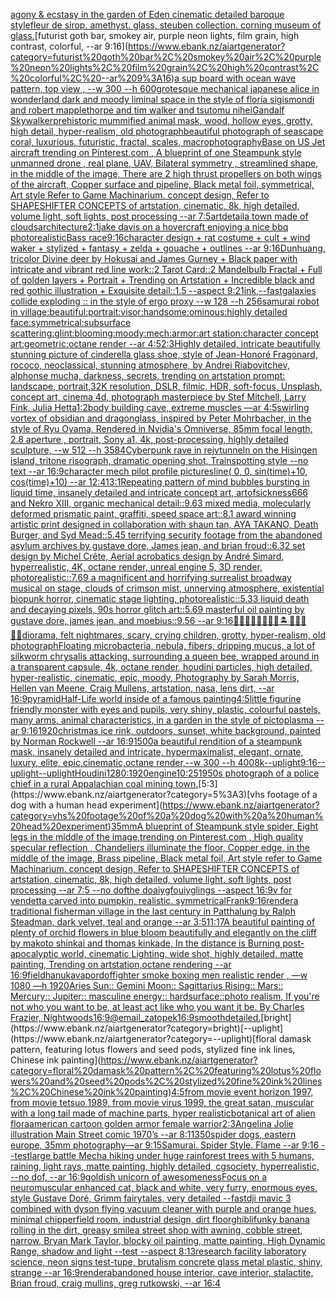 [agony & ecstasy in the garden of Eden cinematic detailed baroque style](https://www.ebank.nz/aiartgenerator?category=agony%20%26%20ecstasy%20in%20the%20garden%20of%20Eden%20cinematic%20detailed%20baroque%20style)[fleur de sirop. amethyst. glass, steuben collection. corning museum of glass.](https://www.ebank.nz/aiartgenerator?category=fleur%20de%20sirop.%20amethyst.%20glass%2C%20steuben%20collection.%20corning%20museum%20of%20glass.)[futurist goth bar, smokey air, purple neon lights, film grain, high contrast, colorful, --ar 9:16](https://www.ebank.nz/aiartgenerator?category=futurist%20goth%20bar%2C%20smokey%20air%2C%20purple%20neon%20lights%2C%20film%20grain%2C%20high%20contrast%2C%20colorful%2C%20--ar%209%3A16)[a sup board with ocean wave pattern, top view , --w 300 --h 600](https://www.ebank.nz/aiartgenerator?category=a%20sup%20board%20with%20ocean%20wave%20pattern%2C%20top%20view%20%2C%20--w%20300%20--h%20600)[grotesque mechanical japanese alice in wonderland dark and moody liminal space in the style of floria sigismondi and robert mapplethorpe and tim walker and tsutomu nihei](https://www.ebank.nz/aiartgenerator?category=grotesque%20mechanical%20japanese%20alice%20in%20wonderland%20dark%20and%20moody%20liminal%20space%20in%20the%20style%20of%20floria%20sigismondi%20and%20robert%20mapplethorpe%20and%20tim%20walker%20and%20tsutomu%20nihei)[Gandalf Skywalker](https://www.ebank.nz/aiartgenerator?category=Gandalf%20Skywalker)[prehistoric mummified animal mask, wood, hollow eyes, grotty, high detail, hyper-realism, old photograph](https://www.ebank.nz/aiartgenerator?category=prehistoric%20mummified%20animal%20mask%2C%20wood%2C%20hollow%20eyes%2C%20grotty%2C%20high%20detail%2C%20hyper-realism%2C%20old%20photograph)[beautiful photograph of seascape coral, luxurious, futuristic, fractal, scales, macrophotography](https://www.ebank.nz/aiartgenerator?category=beautiful%20photograph%20of%20seascape%20coral%2C%20luxurious%2C%20futuristic%2C%20fractal%2C%20scales%2C%20macrophotography)[Base on US Jet aircraft trending on Pinterest.com , A blueprint of one Steampunk style unmanned drone , real plane, UAV, Bilateral symmetry , streamlined shape, in the middle of the image,  There are 2 high thrust propellers on both wings of the aircraft, Copper surface and pipeline,  Black metal foil, symmetrical,  Art style Refer to Game Machinarium.  concept design, Refer to SHAPESHIFTER CONCEPTS  of artstation, cinematic,  8k, high detailed,  volume light,  soft lights,  post processing    --ar 7:5](https://www.ebank.nz/aiartgenerator?category=Base%20on%20US%20Jet%20aircraft%20trending%20on%20Pinterest.com%20%2C%20A%20blueprint%20of%20one%20Steampunk%20style%20unmanned%20drone%20%2C%20real%20plane%2C%20UAV%2C%20Bilateral%20symmetry%20%2C%20streamlined%20shape%2C%20in%20the%20middle%20of%20the%20image%2C%20%20There%20are%202%20high%20thrust%20propellers%20on%20both%20wings%20of%20the%20aircraft%2C%20Copper%20surface%20and%20pipeline%2C%20%20Black%20metal%20foil%2C%20symmetrical%2C%20%20Art%20style%20Refer%20to%20Game%20Machinarium.%20%20concept%20design%2C%20Refer%20to%20SHAPESHIFTER%20CONCEPTS%20%20of%20artstation%2C%20cinematic%2C%20%208k%2C%20high%20detailed%2C%20%20volume%20light%2C%20%20soft%20lights%2C%20%20post%20processing%20%20%20%20--ar%207%3A5)[art](https://www.ebank.nz/aiartgenerator?category=art)[detail](https://www.ebank.nz/aiartgenerator?category=detail)[a town made of clouds](https://www.ebank.nz/aiartgenerator?category=a%20town%20made%20of%20clouds)[architecture](https://www.ebank.nz/aiartgenerator?category=architecture)[2:1](https://www.ebank.nz/aiartgenerator?category=2%3A1)[jake davis on a hovercraft enjoying a nice bbq photorealistic](https://www.ebank.nz/aiartgenerator?category=jake%20davis%20on%20a%20hovercraft%20enjoying%20a%20nice%20bbq%20photorealistic)[Bass race](https://www.ebank.nz/aiartgenerator?category=Bass%20race)[9:16](https://www.ebank.nz/aiartgenerator?category=9%3A16)[character design + rat costume + cult + wind waker + stylized + fantasy + zelda + gouache + outlines --ar 9:16](https://www.ebank.nz/aiartgenerator?category=character%20design%20%2B%20rat%20costume%20%2B%20cult%20%2B%20wind%20waker%20%2B%20stylized%20%2B%20fantasy%20%2B%20zelda%20%2B%20gouache%20%2B%20outlines%20--ar%209%3A16)[Dunhuang, tricolor Divine deer by Hokusai and James Gurney + Black paper with intricate and vibrant red line work::2 Tarot Card::2 Mandelbulb Fractal + Full of golden layers + Portrait + Trending on Artstation + Incredible black and red gothic illustration + Exquisite detail::1.5 --aspect 9:21](https://www.ebank.nz/aiartgenerator?category=Dunhuang%2C%20tricolor%20Divine%20deer%20by%20Hokusai%20and%20James%20Gurney%20%2B%20Black%20paper%20with%20intricate%20and%20vibrant%20red%20line%20work%3A%3A2%20Tarot%20Card%3A%3A2%20Mandelbulb%20Fractal%20%2B%20Full%20of%20golden%20layers%20%2B%20Portrait%20%2B%20Trending%20on%20Artstation%20%2B%20Incredible%20black%20and%20red%20gothic%20illustration%20%2B%20Exquisite%20detail%3A%3A1.5%20--aspect%209%3A21)[ink,](https://www.ebank.nz/aiartgenerator?category=ink%2C)[--fast](https://www.ebank.nz/aiartgenerator?category=--fast)[galaxies collide exploding :: in the style of ergo proxy --w 128 --h 256](https://www.ebank.nz/aiartgenerator?category=galaxies%20collide%20exploding%20%3A%3A%20in%20the%20style%20of%20ergo%20proxy%20--w%20128%20--h%20256)[samurai robot in village:beautiful:portrait:visor:handsome:ominous:highly detailed face:symmetrical:subsurface scattering:glint:blooming:moody:mech:armor:art station:character concept art:geometric:octane render --ar 4:5](https://www.ebank.nz/aiartgenerator?category=samurai%20robot%20in%20village%3Abeautiful%3Aportrait%3Avisor%3Ahandsome%3Aominous%3Ahighly%20detailed%20face%3Asymmetrical%3Asubsurface%20scattering%3Aglint%3Ablooming%3Amoody%3Amech%3Aarmor%3Aart%20station%3Acharacter%20concept%20art%3Ageometric%3Aoctane%20render%20--ar%204%3A5)[2:3](https://www.ebank.nz/aiartgenerator?category=2%3A3)[Highly detailed, intricate beautifully stunning picture of cinderella glass shoe, style of Jean-Honoré Fragonard, rococo, neoclassical, stunning atmosphere, by Andrei Riabovitchev, alphonse mucha, darkness, secrets, trending on artstation prompt: landscape, portrait,32K resolution, DSLR, filmic, HDR, soft-focus, Unsplash, concept art, cinema 4d, photograph masterpiece by Stef Mitchell, Larry Fink, Julia Hetta](https://www.ebank.nz/aiartgenerator?category=Highly%20detailed%2C%20intricate%20beautifully%20stunning%20picture%20of%20cinderella%20glass%20shoe%2C%20style%20of%20Jean-Honor%C3%A9%20Fragonard%2C%20rococo%2C%20neoclassical%2C%20stunning%20atmosphere%2C%20by%20Andrei%20Riabovitchev%2C%20alphonse%20mucha%2C%20darkness%2C%20secrets%2C%20trending%20on%20artstation%20prompt%3A%20landscape%2C%20portrait%2C32K%20resolution%2C%20DSLR%2C%20filmic%2C%20HDR%2C%20soft-focus%2C%20Unsplash%2C%20concept%20art%2C%20cinema%204d%2C%20photograph%20masterpiece%20by%20Stef%20Mitchell%2C%20Larry%20Fink%2C%20Julia%20Hetta)[1:2](https://www.ebank.nz/aiartgenerator?category=1%3A2)[body building cave, extreme muscles —ar 4:5](https://www.ebank.nz/aiartgenerator?category=body%20building%20cave%2C%20extreme%20muscles%20%E2%80%94ar%204%3A5)[swirling vortex of obsidian and dragonglass, inspired by Peter Mohrbacher, in the style of Ryu Oyama, Rendered in Nvidia's Omniverse, 85mm focal length, 2.8 aperture , portrait, Sony a1, 4k, post-processing, highly detailed sculpture, --w 512 --h 3584](https://www.ebank.nz/aiartgenerator?category=swirling%20vortex%20of%20obsidian%20and%20dragonglass%2C%20inspired%20by%20Peter%20Mohrbacher%2C%20in%20the%20style%20of%20Ryu%20Oyama%2C%20Rendered%20in%20Nvidia%27s%20Omniverse%2C%2085mm%20focal%20length%2C%202.8%20aperture%20%2C%20portrait%2C%20Sony%20a1%2C%204k%2C%20post-processing%2C%20highly%20detailed%20sculpture%2C%20--w%20512%20--h%203584)[Cyberpunk rave in rejvtunneln on the Hisingen island, tritone risograph, dramatic opening shot, Trainspotting style --no text --ar 16:9](https://www.ebank.nz/aiartgenerator?category=Cyberpunk%20rave%20in%20rejvtunneln%20on%20the%20Hisingen%20island%2C%20tritone%20risograph%2C%20dramatic%20opening%20shot%2C%20Trainspotting%20style%20--no%20text%20--ar%2016%3A9)[character mech pilot profile pictures](https://www.ebank.nz/aiartgenerator?category=character%20mech%20pilot%20profile%20pictures)[line( 0, 0, sin(time)+10, cos(time)+10) --ar 12:41](https://www.ebank.nz/aiartgenerator?category=line%28%200%2C%200%2C%20sin%28time%29%2B10%2C%20cos%28time%29%2B10%29%20--ar%2012%3A41)[3:1](https://www.ebank.nz/aiartgenerator?category=3%3A1)[Repeating pattern of mind bubbles bursting in liquid time, insanely detailed and intricate concept art, artofsickness666 and Nekro XIII, organic mechanical detail::9.63 mixed media, molecularly deformed prismatic paint, graffiti, speed space art::8.1 award winning artistic print designed in collaboration with shaun tan, AYA TAKANO, Death Burger, and Syd Mead::5.45 terrifying security footage from the abandoned asylum archives by gustave dore, James jean, and brian froud::6.32 set design by Michel Crête, Aerial acrobatics design by André Simard, hyperrealistic, 4K, octane render, unreal engine 5, 3D render, photorealistic::7.69 a magnificent and horrifying surrealist broadway musical on stage, clouds of crimson mist, unnerving atmosphere, existential biopunk horror, cinematic stage lighting, photorealistic::5.33 liquid death and decaying pixels, 90s horror glitch art::5.69 masterful oil painting by gustave dore, james jean, and moebius::9.56 --ar 9:16](https://www.ebank.nz/aiartgenerator?category=Repeating%20pattern%20of%20mind%20bubbles%20bursting%20in%20liquid%20time%2C%20insanely%20detailed%20and%20intricate%20concept%20art%2C%20artofsickness666%20and%20Nekro%20XIII%2C%20organic%20mechanical%20detail%3A%3A9.63%20mixed%20media%2C%20molecularly%20deformed%20prismatic%20paint%2C%20graffiti%2C%20speed%20space%20art%3A%3A8.1%20award%20winning%20artistic%20print%20designed%20in%20collaboration%20with%20shaun%20tan%2C%20AYA%20TAKANO%2C%20Death%20Burger%2C%20and%20Syd%20Mead%3A%3A5.45%20terrifying%20security%20footage%20from%20the%20abandoned%20asylum%20archives%20by%20gustave%20dore%2C%20James%20jean%2C%20and%20brian%20froud%3A%3A6.32%20set%20design%20by%20Michel%20Cr%C3%AAte%2C%20Aerial%20acrobatics%20design%20by%20Andr%C3%A9%20Simard%2C%20hyperrealistic%2C%204K%2C%20octane%20render%2C%20unreal%20engine%205%2C%203D%20render%2C%20photorealistic%3A%3A7.69%20a%20magnificent%20and%20horrifying%20surrealist%20broadway%20musical%20on%20stage%2C%20clouds%20of%20crimson%20mist%2C%20unnerving%20atmosphere%2C%20existential%20biopunk%20horror%2C%20cinematic%20stage%20lighting%2C%20photorealistic%3A%3A5.33%20liquid%20death%20and%20decaying%20pixels%2C%2090s%20horror%20glitch%20art%3A%3A5.69%20masterful%20oil%20painting%20by%20gustave%20dore%2C%20james%20jean%2C%20and%20moebius%3A%3A9.56%20--ar%209%3A16)[🧞‍♂️🧞‍♀️🧞👾🐙🦑🏝🌌🌊🔮🏴‍☠️](https://www.ebank.nz/aiartgenerator?category=%F0%9F%A7%9E%E2%80%8D%E2%99%82%EF%B8%8F%F0%9F%A7%9E%E2%80%8D%E2%99%80%EF%B8%8F%F0%9F%A7%9E%F0%9F%91%BE%F0%9F%90%99%F0%9F%A6%91%F0%9F%8F%9D%F0%9F%8C%8C%F0%9F%8C%8A%F0%9F%94%AE%F0%9F%8F%B4%E2%80%8D%E2%98%A0%EF%B8%8F)[diorama, felt nightmares, scary, crying children, grotty, hyper-realism, old photograph](https://www.ebank.nz/aiartgenerator?category=diorama%2C%20felt%20nightmares%2C%20scary%2C%20crying%20children%2C%20grotty%2C%20hyper-realism%2C%20old%20photograph)[Floating microbacteria, nebula, fibers, dripping mucus, a lot of silkworm chrysalis attacking, surrounding a queen bee, wrapped around in a transparent capsule, 4k, octane render, houdini particles, high detailed, hyper-realistic, cinematic, epic, moody, Photography by Sarah Morris, Hellen van Meene, Craig Mullens, artstation, nasa, lens dirt, --ar 16:9](https://www.ebank.nz/aiartgenerator?category=Floating%20microbacteria%2C%20nebula%2C%20fibers%2C%20dripping%20mucus%2C%20a%20lot%20of%20silkworm%20chrysalis%20attacking%2C%20surrounding%20a%20queen%20bee%2C%20wrapped%20around%20in%20a%20transparent%20capsule%2C%204k%2C%20octane%20render%2C%20houdini%20particles%2C%20high%20detailed%2C%20hyper-realistic%2C%20cinematic%2C%20epic%2C%20moody%2C%20Photography%20by%20Sarah%20Morris%2C%20Hellen%20van%20Meene%2C%20Craig%20Mullens%2C%20artstation%2C%20nasa%2C%20lens%20dirt%2C%20--ar%2016%3A9)[pyramid](https://www.ebank.nz/aiartgenerator?category=pyramid)[Half-Life world inside of a famous painting](https://www.ebank.nz/aiartgenerator?category=Half-Life%20world%20inside%20of%20a%20famous%20painting)[4:5](https://www.ebank.nz/aiartgenerator?category=4%3A5)[little figurine friendly monster with eyes and pupils, very shiny, plastic, colourful pastels, many arms, animal characteristics, in a garden in the style of pictoplasma --ar 9:16](https://www.ebank.nz/aiartgenerator?category=little%20figurine%20friendly%20monster%20with%20eyes%20and%20pupils%2C%20very%20shiny%2C%20plastic%2C%20colourful%20pastels%2C%20many%20arms%2C%20animal%20characteristics%2C%20in%20a%20garden%20in%20the%20style%20of%20pictoplasma%20--ar%209%3A16)[1920](https://www.ebank.nz/aiartgenerator?category=1920)[christmas ice rink, outdoors, sunset, white background, painted by Norman Rockwell --ar 16:9](https://www.ebank.nz/aiartgenerator?category=christmas%20ice%20rink%2C%20outdoors%2C%20sunset%2C%20white%20background%2C%20painted%20by%20Norman%20Rockwell%20--ar%2016%3A9)[1500](https://www.ebank.nz/aiartgenerator?category=1500)[a beautiful rendition of a steampunk mask, insanely detailed and intricate, hypermaximalist, elegant, ornate, luxury, elite, epic,cinematic,octane render,--w 300 --h 400](https://www.ebank.nz/aiartgenerator?category=a%20beautiful%20rendition%20of%20a%20steampunk%20mask%2C%20insanely%20detailed%20and%20intricate%2C%20hypermaximalist%2C%20elegant%2C%20ornate%2C%20luxury%2C%20elite%2C%20epic%2Ccinematic%2Coctane%20render%2C--w%20300%20--h%20400)[8k](https://www.ebank.nz/aiartgenerator?category=8k)[--uplight](https://www.ebank.nz/aiartgenerator?category=--uplight)[9:16](https://www.ebank.nz/aiartgenerator?category=9%3A16)[--uplight](https://www.ebank.nz/aiartgenerator?category=--uplight)[--uplight](https://www.ebank.nz/aiartgenerator?category=--uplight)[Houdini](https://www.ebank.nz/aiartgenerator?category=Houdini)[1280:1920](https://www.ebank.nz/aiartgenerator?category=1280%3A1920)[engine](https://www.ebank.nz/aiartgenerator?category=engine)[10:25](https://www.ebank.nz/aiartgenerator?category=10%3A25)[1950s photograph of a police chief in a rural Appalachian coal mining town.](https://www.ebank.nz/aiartgenerator?category=1950s%20photograph%20of%20a%20police%20chief%20in%20a%20rural%20Appalachian%20coal%20mining%20town.)[5:3](https://www.ebank.nz/aiartgenerator?category=5%3A3)[vhs footage of a dog with a human head experiment](https://www.ebank.nz/aiartgenerator?category=vhs%20footage%20of%20a%20dog%20with%20a%20human%20head%20experiment)[35mm](https://www.ebank.nz/aiartgenerator?category=35mm)[A blueprint of Steampunk style spider,   Eight legs in the middle of the image,trending on Pinterest.com  , High quality specular reflection ,  Chandeliers illuminate the floor, Copper  edge, in the middle of the image, Brass pipeline,  Black metal foil,  Art style refer to Game Machinarium.  concept design, Refer to SHAPESHIFTER CONCEPTS  of artstation, cinematic,  8k, high detailed,  volume light,  soft lights,  post processing    --ar 7:5   --no dof](https://www.ebank.nz/aiartgenerator?category=A%20blueprint%20of%20Steampunk%20style%20spider%2C%20%20%20Eight%20legs%20in%20the%20middle%20of%20the%20image%2Ctrending%20on%20Pinterest.com%20%20%2C%20High%20quality%20specular%20reflection%20%2C%20%20Chandeliers%20illuminate%20the%20floor%2C%20Copper%20%20edge%2C%20in%20the%20middle%20of%20the%20image%2C%20Brass%20pipeline%2C%20%20Black%20metal%20foil%2C%20%20Art%20style%20refer%20to%20Game%20Machinarium.%20%20concept%20design%2C%20Refer%20to%20SHAPESHIFTER%20CONCEPTS%20%20of%20artstation%2C%20cinematic%2C%20%208k%2C%20high%20detailed%2C%20%20volume%20light%2C%20%20soft%20lights%2C%20%20post%20processing%20%20%20%20--ar%207%3A5%20%20%20--no%20dof)[the doaiygfouiyglings --aspect 16:9](https://www.ebank.nz/aiartgenerator?category=the%20doaiygfouiyglings%20--aspect%2016%3A9)[v for vendetta carved into pumpkin, realistic. symmetrical](https://www.ebank.nz/aiartgenerator?category=v%20for%20vendetta%20carved%20into%20pumpkin%2C%20realistic.%20symmetrical)[Frank](https://www.ebank.nz/aiartgenerator?category=Frank)[9:16](https://www.ebank.nz/aiartgenerator?category=9%3A16)[render](https://www.ebank.nz/aiartgenerator?category=render)[a traditional fisherman village in the last century in Patthalung by Ralph Steadman, dark velvet, teal and orange --ar 3:5](https://www.ebank.nz/aiartgenerator?category=a%20traditional%20fisherman%20village%20in%20the%20last%20century%20in%20Patthalung%20by%20Ralph%20Steadman%2C%20dark%20velvet%2C%20teal%20and%20orange%20--ar%203%3A5)[11:17](https://www.ebank.nz/aiartgenerator?category=11%3A17)[A beautiful painting of plenty of orchid flowers in blue bloom beautifully and elegantly on the cliff by makoto shinkai and thomas kinkade, In the distance is Burning post-apocalyptic world, cinematic Lighting, wide shot, highly detailed, matte painting, Trending on artstation,octane rendering --ar 16:9](https://www.ebank.nz/aiartgenerator?category=A%20beautiful%20painting%20of%20plenty%20of%20orchid%20flowers%20in%20blue%20bloom%20beautifully%20and%20elegantly%20on%20the%20cliff%20by%20makoto%20shinkai%20and%20thomas%20kinkade%2C%20In%20the%20distance%20is%20Burning%20post-apocalyptic%20world%2C%20cinematic%20Lighting%2C%20wide%20shot%2C%20highly%20detailed%2C%20matte%20painting%2C%20Trending%20on%20artstation%2Coctane%20rendering%20--ar%2016%3A9)[field](https://www.ebank.nz/aiartgenerator?category=field)[hanuka](https://www.ebank.nz/aiartgenerator?category=hanuka)[vapor](https://www.ebank.nz/aiartgenerator?category=vapor)[dof](https://www.ebank.nz/aiartgenerator?category=dof)[fighter smoke boxing men realistic render , —w 1080 —h 1920](https://www.ebank.nz/aiartgenerator?category=fighter%20smoke%20boxing%20men%20realistic%20render%20%2C%20%E2%80%94w%201080%20%E2%80%94h%201920)[Aries Sun:: Gemini Moon:: Sagittarius Rising:: Mars:: Mercury:: Jupiter:: masculine energy:: hardsurface::](https://www.ebank.nz/aiartgenerator?category=Aries%20Sun%3A%3A%20Gemini%20Moon%3A%3A%20Sagittarius%20Rising%3A%3A%20Mars%3A%3A%20Mercury%3A%3A%20Jupiter%3A%3A%20masculine%20energy%3A%3A%20hardsurface%3A%3A)[photo realism, If you're not who you want to be, at least act like who you want it be. By Charles Frazier, Nightwoods](https://www.ebank.nz/aiartgenerator?category=photo%20realism%2C%20If%20you%27re%20not%20who%20you%20want%20to%20be%2C%20at%20least%20act%20like%20who%20you%20want%20it%20be.%20By%20Charles%20Frazier%2C%20Nightwoods)[16:9](https://www.ebank.nz/aiartgenerator?category=16%3A9)[@email_zatopek](https://www.ebank.nz/aiartgenerator?category=%40email_zatopek)[16:9](https://www.ebank.nz/aiartgenerator?category=16%3A9)[smooth](https://www.ebank.nz/aiartgenerator?category=smooth)[detailed.](https://www.ebank.nz/aiartgenerator?category=detailed.)[bright](https://www.ebank.nz/aiartgenerator?category=bright)[--uplight](https://www.ebank.nz/aiartgenerator?category=--uplight)[floral damask pattern, featuring lotus flowers and seed pods, stylized fine ink lines, Chinese ink painting](https://www.ebank.nz/aiartgenerator?category=floral%20damask%20pattern%2C%20featuring%20lotus%20flowers%20and%20seed%20pods%2C%20stylized%20fine%20ink%20lines%2C%20Chinese%20ink%20painting)[4:5](https://www.ebank.nz/aiartgenerator?category=4%3A5)[from movie event horizon 1997, from movie tetsuo 1989, from movie virus 1999, the great satan, muscular with a long tail made of machine parts, hyper realistic](https://www.ebank.nz/aiartgenerator?category=from%20movie%20event%20horizon%201997%2C%20from%20movie%20tetsuo%201989%2C%20from%20movie%20virus%201999%2C%20the%20great%20satan%2C%20muscular%20with%20a%20long%20tail%20made%20of%20machine%20parts%2C%20hyper%20realistic)[botanical art of alien flora](https://www.ebank.nz/aiartgenerator?category=botanical%20art%20of%20alien%20flora)[american cartoon golden armor female warrior](https://www.ebank.nz/aiartgenerator?category=american%20cartoon%20golden%20armor%20female%20warrior)[2:3](https://www.ebank.nz/aiartgenerator?category=2%3A3)[Angelina Jolie illustration Main Street comic 1970’s --ar 8:11](https://www.ebank.nz/aiartgenerator?category=Angelina%20Jolie%20illustration%20Main%20Street%20comic%201970%E2%80%99s%20--ar%208%3A11)[350](https://www.ebank.nz/aiartgenerator?category=350)[spider dogs, eastern europe, 35mm photography—ar 9:15](https://www.ebank.nz/aiartgenerator?category=spider%20dogs%2C%20eastern%20europe%2C%2035mm%20photography%E2%80%94ar%209%3A15)[Samurai. Spider Style. Flame --ar 9:16 --test](https://www.ebank.nz/aiartgenerator?category=Samurai.%20Spider%20Style.%20Flame%20--ar%209%3A16%20--test)[large battle Mecha hiking under huge rainforest trees with 5 humans, raining, light rays, matte painting, highly detailed, cgsociety, hyperrealistic, --no dof, --ar 16:9](https://www.ebank.nz/aiartgenerator?category=large%20battle%20Mecha%20hiking%20under%20huge%20rainforest%20trees%20with%205%20humans%2C%20raining%2C%20light%20rays%2C%20matte%20painting%2C%20highly%20detailed%2C%20cgsociety%2C%20hyperrealistic%2C%20--no%20dof%2C%20--ar%2016%3A9)[goldish unicorn of awesomeness](https://www.ebank.nz/aiartgenerator?category=goldish%20unicorn%20of%20awesomeness)[Focus on a neuromuscular enhanced cat, black and white, very furry, enormous eyes, style Gustave Doré, Grimm fairytales, very detailed --fast](https://www.ebank.nz/aiartgenerator?category=Focus%20on%20a%20neuromuscular%20enhanced%20cat%2C%20black%20and%20white%2C%20very%20furry%2C%20enormous%20eyes%2C%20style%20Gustave%20Dor%C3%A9%2C%20Grimm%20fairytales%2C%20very%20detailed%20--fast)[dji mavic 3 combined with dyson flying vacuum cleaner with purple and orange hues, minimal chipperfield room, industrial design, dirt floor](https://www.ebank.nz/aiartgenerator?category=dji%20mavic%203%20combined%20with%20dyson%20flying%20vacuum%20cleaner%20with%20purple%20and%20orange%20hues%2C%20minimal%20chipperfield%20room%2C%20industrial%20design%2C%20dirt%20floor)[ghibli](https://www.ebank.nz/aiartgenerator?category=ghibli)[funky banana rolling in the dirt, greasy smile](https://www.ebank.nz/aiartgenerator?category=funky%20banana%20rolling%20in%20the%20dirt%2C%20greasy%20smile)[a street shop with awning, cobble street, narrow, Bryan Mark Taylor, blocky oil painting, matte painting, High Dynamic Range, shadow and light --test --aspect 8:13](https://www.ebank.nz/aiartgenerator?category=a%20street%20shop%20with%20awning%2C%20cobble%20street%2C%20narrow%2C%20Bryan%20Mark%20Taylor%2C%20blocky%20oil%20painting%2C%20matte%20painting%2C%20High%20Dynamic%20Range%2C%20shadow%20and%20light%20--test%20--aspect%208%3A13)[research facility laboratory science, neon signs test-tupe, brutalism concrete glass metal plastic, shiny, strange --ar 16:9](https://www.ebank.nz/aiartgenerator?category=research%20facility%20laboratory%20science%2C%20neon%20signs%20test-tupe%2C%20brutalism%20concrete%20glass%20metal%20plastic%2C%20shiny%2C%20strange%20--ar%2016%3A9)[render](https://www.ebank.nz/aiartgenerator?category=render)[abandoned house interior, cave interior, stalactite, Brian froud, craig mullins, greg rutkowski, --ar 16:4](https://www.ebank.nz/aiartgenerator?category=abandoned%20house%20interior%2C%20cave%20interior%2C%20stalactite%2C%20Brian%20froud%2C%20craig%20mullins%2C%20greg%20rutkowski%2C%20--ar%2016%3A4)